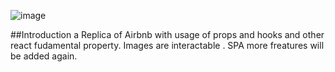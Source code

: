 ![image](https://github.com/ajahi/airdnd-for-cats/assets/36964441/c81fa253-b4ef-4517-b7c2-26b6a5d3d02e)

##Introduction
a Replica of Airbnb with usage of props and hooks and other react fudamental property. Images are interactable . SPA more freatures will be added again.
